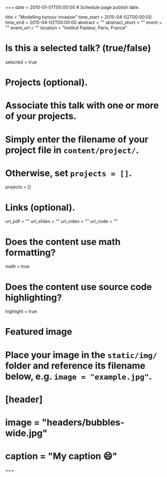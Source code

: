 +++
date = 2010-01-01T00:00:00  # Schedule page publish date.

title = "Modelling tumour invasion"
time_start = 2015-04-02T00:00:00
time_end = 2015-04-02T00:00:00
abstract = ""
abstract_short = ""
event = ""
event_url = ""
location = "Institut Pasteur, Paris, France"

# Is this a selected talk? (true/false)
selected = true

# Projects (optional).
#   Associate this talk with one or more of your projects.
#   Simply enter the filename of your project file in `content/project/`.
#   Otherwise, set `projects = []`.
projects = []

# Links (optional).
url_pdf = ""
url_slides = ""
url_video = ""
url_code = ""

# Does the content use math formatting?
math = true

# Does the content use source code highlighting?
highlight = true

# Featured image
# Place your image in the `static/img/` folder and reference its filename below, e.g. `image = "example.jpg"`.
# [header]
# image = "headers/bubbles-wide.jpg"
# caption = "My caption :smile:"

+++
